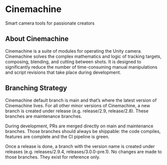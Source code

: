 # Cinemachine
Smart camera tools for passionate creators

## About Cinemachine

Cinemachine is a suite of modules for operating the Unity camera. Cinemachine solves the complex mathematics and logic of tracking targets, composing, blending, and cutting between shots. It is designed to significantly reduce the number of time-consuming manual manipulations and script revisions that take place during development.

## Branching Strategy 

Cinemachine default branch is main and that’s where the latest version of Cinemachine lives. 
For all other minor versions of Cinemachine, a new branch is created under release (e.g. release/2.9, release/2.8). These branches are maintenance branches. 

During development, PRs are merged directly on main and maintenance branches. Those branches should always be shippable: the code compiles, features are complete and the CI pipeline is green.

Once a release is done, a branch with the version name is created under releases (e.g. releases/2.9.4, releases/3.0.0-pre.1). No changes are made to those branches. They exist for reference only. 

